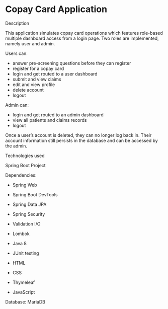 # Copay Card Application

Description

This application simulates copay card operations which features role-based multiple dashboard access from a login page. Two roles are implemented, namely user and admin.

Users can:
* answer pre-screening questions before they can register
* register for a copay card
* login and get routed to a user dashboard
* submit and view claims
* edit and view profile
* delete account
* logout

Admin can:
* login and get routed to an admin dashboard
* view all patients and claims records
* logout

Once a user’s account is deleted, they can no longer log back in. Their account information still persists in the database and can be accessed by the admin.

Technologies used

Spring Boot Project

Dependencies:
* Spring Web
* Spring Boot DevTools
* Spring Data JPA
* Spring Security
* Validation I/O
* Lombok 


* Java 8
* JUnit testing
* HTML
* CSS
* Thymeleaf
* JavaScript


Database: MariaDB
